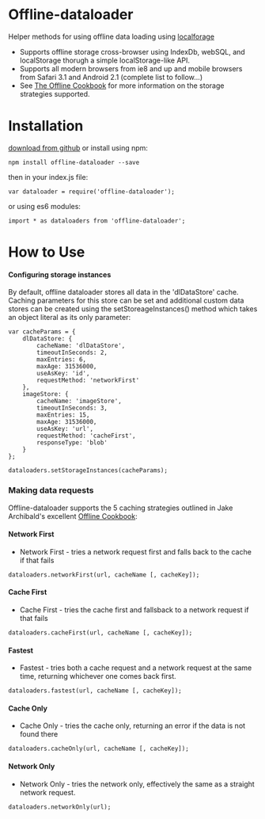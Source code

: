 # Offline-dataloader

Helper methods for using offline data loading using [localforage](https://github.com/localForage/localForage)

* Supports offline storage cross-browser using IndexDb, webSQL, and localStorage thorugh a simple localStorage-like API.
* Supports all modern browsers from ie8 and up and mobile browsers from Safari 3.1 and Android 2.1 (complete list to follow...)
* See [The Offline Cookbook](https://jakearchibald.com/2014/offline-cookbook/) for more information on the storage strategies supported.

# Installation

[download from github](https://github.com/cjwadair/offline-dataloader) or install using npm:

`npm install offline-dataloader --save`

then in your index.js file: 

`var dataloader = require('offline-dataloader');`

or using es6 modules:

`import * as dataloaders from 'offline-dataloader';`

# How to Use

#### Configuring storage instances

By default, offline dataloader stores all data in the 'dlDataStore' cache. Caching parameters for this store can be set and additional custom data stores can be created using the setStoreageInstances() method which takes an object literal as its only parameter:

```
var cacheParams = {
	dlDataStore: {
		cacheName: 'dlDataStore',
		timeoutInSeconds: 2,
		maxEntries: 6,
		maxAge: 31536000,
		useAsKey: 'id',
		requestMethod: 'networkFirst'
	},
	imageStore: {
		cacheName: 'imageStore',
		timeoutInSeconds: 3,
		maxEntries: 15,
		maxAge: 31536000,
		useAsKey: 'url',
		requestMethod: 'cacheFirst',
		responseType: 'blob'
	}
};

dataloaders.setStorageInstances(cacheParams);
``` 

### Making data requests

Offline-dataloader supports the 5 caching strategies outlined in Jake Archibald's excellent [Offline Cookbook](https://jakearchibald.com/2014/offline-cookbook/):


#### Network First

* Network First - tries a network request first and falls back to the cache if that fails

`dataloaders.networkFirst(url, cacheName [, cacheKey]);`

#### Cache First

* Cache First - tries the cache first and fallsback to a network request if that fails

`dataloaders.cacheFirst(url, cacheName [, cacheKey]);`

#### Fastest

* Fastest - tries both a cache request and a network request at the same time, returning whichever one comes back first. 

`dataloaders.fastest(url, cacheName [, cacheKey]);`

#### Cache Only

* Cache Only - tries the cache only, returning an error if the data is not found there

`dataloaders.cacheOnly(url, cacheName [, cacheKey]);`

#### Network Only

* Network Only - tries the network only, effectively the same as a straight network request.

`dataloaders.networkOnly(url);`
